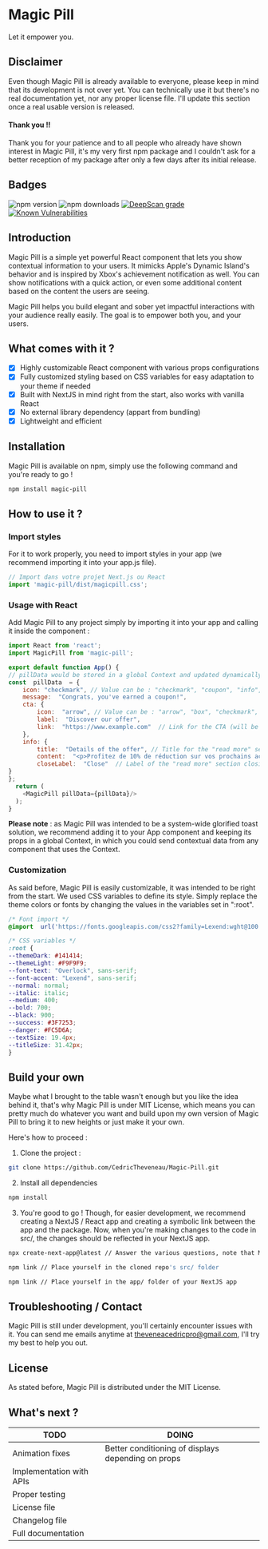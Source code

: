 
# Magic Pill
Let it empower you.
## Disclaimer
Even though Magic Pill is already available to everyone, please keep in mind that its development is not over yet.
You can technically use it but there's no real documentation yet, nor any proper license file.
I'll update this section once a real usable version is released.
#### Thank you !!
Thank you for your patience and to all people who already have shown interest in Magic Pill, it's my very first npm package and I couldn't ask for a better reception of my package after only a few days after its initial release.
## Badges
![npm version](https://img.shields.io/npm/v/magic-pill?color=blue)
![npm downloads](https://img.shields.io/npm/dt/magic-pill?color=green)
[![DeepScan grade](https://deepscan.io/api/teams/23515/projects/28307/branches/911491/badge/grade.svg)](https://deepscan.io/dashboard#view=project&tid=23515&pid=28307&bid=911491)
[![Known Vulnerabilities](https://snyk.io/test/github/CedricTheveneau/Magic-Pill/badge.svg)](https://snyk.io/test/github/CedricTheveneau/Magic-Pill)
## Introduction
Magic Pill is a simple yet powerful React component that lets you show contextual information to your users. It mimicks Apple's Dynamic Island's behavior and is inspired by Xbox's achievement notification as well.
You can show notifications with a quick action, or even some additional content based on the content the users are seeing.

Magic Pill helps you build elegant and sober yet impactful interactions with your audience really easily. The goal is to empower both you, and your users.
## What comes with it ?
 - [X] Highly customizable React component with various props configurations
 - [X] Fully customized styling based on CSS variables for easy adaptation to your theme if needed
 - [X] Built with NextJS in mind right from the start, also works with vanilla React
 - [X] No external library dependency (appart from bundling)
 - [X] Lightweight and efficient
## Installation
Magic Pill is available on npm, simply use the following command and you're ready to go !
```bash
npm install magic-pill
```
## How to use it ?
### Import styles
For it to work properly, you need to import styles in your app (we recommend importing it into your app.js file).
```js
// Import dans votre projet Next.js ou React
import 'magic-pill/dist/magicpill.css';
```
### Usage with React
Add Magic Pill to any project simply by importing it into your app and calling it inside the component : 
```js
import React from 'react';
import MagicPill from 'magic-pill';

export default function App() {
// pillData would be stored in a global Context and updated dynamically through other components
const  pillData  = {
	icon: "checkmark", // Value can be : "checkmark", "coupon", "info", "questionmark"
	message:  "Congrats, you've earned a coupon!",
	cta: {
		icon:  "arrow", // Value can be : "arrow", "box", "checkmark", "cross", "mail", "plus", "quotation", "tel", "undo"
		label:  "Discover our offer",
		link:  "https://www.example.com"  // Link for the CTA (will be set to null if nothing is specified)
	},
	info: {
		title:  "Details of the offer", // Title for the "read more" section
		content:  "<p>Profitez de 10% de réduction sur vos prochains achats avec ce coupon !</p><p>Profitez de 10% de réduction sur vos prochains achats avec ce coupon !</p><p>Profitez de 10% de réduction sur vos prochains achats avec ce coupon !</p><p>Profitez de 10% de réduction sur vos prochains achats avec ce coupon !</p><p>Profitez de 10% de réduction sur vos prochains achats avec ce coupon !</p><p>Profitez de 10% de réduction sur vos prochains achats avec ce coupon !</p><p>Profitez de 10% de réduction sur vos prochains achats avec ce coupon !</p><p>Profitez de 10% de réduction sur vos prochains achats avec ce coupon !</p><p>Profitez de 10% de réduction sur vos prochains achats avec ce coupon !</p><p>Profitez de 10% de réduction sur v", // HTML content to insert in the "read more" section
		closeLabel:  "Close"  // Label of the "read more" section closing button
}
};
  return (
    <MagicPill pillData={pillData}/>
  );
}
```
**Please note** : as Magic Pill was intended to be a system-wide glorified toast solution, we recommend adding it to your App component and keeping its props in a global Context, in which you could send contextual data from any component that uses the Context. 
### Customization
As said before, Magic Pill is easily customizable, it was intended to be right from the start. We used CSS variables to define its style. Simply replace the theme colors or fonts by changing the values in the variables set in ":root".
```css
/* Font import */
@import  url('https://fonts.googleapis.com/css2?family=Lexend:wght@100..900&family=Overlock:ital,wght@0,400;0,700;0,900;1,400;1,700;1,900&display=swap');

/* CSS variables */
:root {
--themeDark: #141414;
--themeLight: #F9F9F9;
--font-text: "Overlock", sans-serif;
--font-accent: "Lexend", sans-serif;
--normal: normal;
--italic: italic;
--medium: 400;
--bold: 700;
--black: 900;
--success: #3F7253;
--danger: #FC5D6A;
--textSize: 19.4px;
--titleSize: 31.42px;
}
```
## Build your own
Maybe what I brought to the table wasn't enough but you like the idea behind it, that's why Magic Pill is under MIT License, which means you can pretty much do whatever you want and build upon my own version of Magic Pill to bring it to new heights or just make it your own.

Here's how to proceed : 
1. Clone the project : 
```bash
git clone https://github.com/CedricTheveneau/Magic-Pill.git
```
2. Install all dependencies 
```bash
npm install
```
3. You're good to go ! Though, for easier development, we recommend creating a NextJS / React app and creating a symbolic link between the app and the package. Now, when you're making changes to the code in src/, the changes should be reflected in your NextJS app.
```bash
npx create-next-app@latest // Answer the various questions, note that Magic Pill doesn't use TypeScript for now
```
```bash
npm link // Place yourself in the cloned repo's src/ folder
```
```bash
npm link // Place yourself in the app/ folder of your NextJS app
```
## Troubleshooting / Contact
Magic Pill is still under development, you'll certainly encounter issues with it.
You can send me emails anytime at [theveneacedricpro@gmail.com](mailto:theveneacedricpro@gmail.com), I'll try my best to help you out.
## License
As stated before, Magic Pill is distributed under the MIT License.
## What's next ?
| TODO | DOING |
|-----------|-----------|
| Animation fixes  | Better conditioning of displays depending on props  |
| Implementation with APIs  |   |
| Proper testing  |   |
| License file  |   |
| Changelog file  |   |
| Full documentation  |   |
